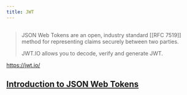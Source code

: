 ```yaml
---
title: JWT
---
```


## 
> JSON Web Tokens are an open, industry standard [[RFC 7519]] method for representing claims securely between two parties.
>
> JWT.IO allows you to decode, verify and generate JWT.
>
https://jwt.io/
##
## [Introduction to JSON Web Tokens](https://jwt.io/introduction)
##